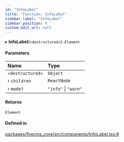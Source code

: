 ```yaml
---
id: "InfoLabel"
title: "Function: InfoLabel"
sidebar_label: "InfoLabel"
sidebar_position: 0
custom_edit_url: null
---
```


▸ **InfoLabel**(`«destructured»`): `Element`

#### Parameters

| Name | Type |
| :------ | :------ |
| `«destructured»` | `Object` |
| › `children` | `ReactNode` |
| › `mode?` | ``"info"`` \| ``"warn"`` |

#### Returns

`Element`

#### Defined in

[packages/firecms_core/src/components/InfoLabel.tsx:9](https://github.com/FireCMSco/firecms/blob/d45f3739/packages/firecms_core/src/components/InfoLabel.tsx#L9)
